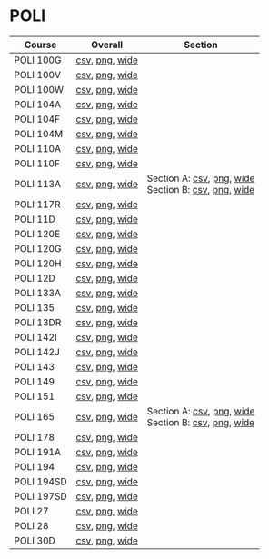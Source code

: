 # POLI

| Course | Overall | Section |
| ------ | ------- | ------- |
| POLI 100G | [csv](https://github.com/UCSD-Historical-Enrollment-Data/2022Fall/blob/main/overall/POLI%20100G.csv), [png](https://raw.githubusercontent.com/UCSD-Historical-Enrollment-Data/2022Fall/main/plot_overall/POLI%20100G.png), [wide](https://raw.githubusercontent.com/UCSD-Historical-Enrollment-Data/2022Fall/main/plot_overall_wide/POLI%20100G.png) |  |
| POLI 100V | [csv](https://github.com/UCSD-Historical-Enrollment-Data/2022Fall/blob/main/overall/POLI%20100V.csv), [png](https://raw.githubusercontent.com/UCSD-Historical-Enrollment-Data/2022Fall/main/plot_overall/POLI%20100V.png), [wide](https://raw.githubusercontent.com/UCSD-Historical-Enrollment-Data/2022Fall/main/plot_overall_wide/POLI%20100V.png) |  |
| POLI 100W | [csv](https://github.com/UCSD-Historical-Enrollment-Data/2022Fall/blob/main/overall/POLI%20100W.csv), [png](https://raw.githubusercontent.com/UCSD-Historical-Enrollment-Data/2022Fall/main/plot_overall/POLI%20100W.png), [wide](https://raw.githubusercontent.com/UCSD-Historical-Enrollment-Data/2022Fall/main/plot_overall_wide/POLI%20100W.png) |  |
| POLI 104A | [csv](https://github.com/UCSD-Historical-Enrollment-Data/2022Fall/blob/main/overall/POLI%20104A.csv), [png](https://raw.githubusercontent.com/UCSD-Historical-Enrollment-Data/2022Fall/main/plot_overall/POLI%20104A.png), [wide](https://raw.githubusercontent.com/UCSD-Historical-Enrollment-Data/2022Fall/main/plot_overall_wide/POLI%20104A.png) |  |
| POLI 104F | [csv](https://github.com/UCSD-Historical-Enrollment-Data/2022Fall/blob/main/overall/POLI%20104F.csv), [png](https://raw.githubusercontent.com/UCSD-Historical-Enrollment-Data/2022Fall/main/plot_overall/POLI%20104F.png), [wide](https://raw.githubusercontent.com/UCSD-Historical-Enrollment-Data/2022Fall/main/plot_overall_wide/POLI%20104F.png) |  |
| POLI 104M | [csv](https://github.com/UCSD-Historical-Enrollment-Data/2022Fall/blob/main/overall/POLI%20104M.csv), [png](https://raw.githubusercontent.com/UCSD-Historical-Enrollment-Data/2022Fall/main/plot_overall/POLI%20104M.png), [wide](https://raw.githubusercontent.com/UCSD-Historical-Enrollment-Data/2022Fall/main/plot_overall_wide/POLI%20104M.png) |  |
| POLI 110A | [csv](https://github.com/UCSD-Historical-Enrollment-Data/2022Fall/blob/main/overall/POLI%20110A.csv), [png](https://raw.githubusercontent.com/UCSD-Historical-Enrollment-Data/2022Fall/main/plot_overall/POLI%20110A.png), [wide](https://raw.githubusercontent.com/UCSD-Historical-Enrollment-Data/2022Fall/main/plot_overall_wide/POLI%20110A.png) |  |
| POLI 110F | [csv](https://github.com/UCSD-Historical-Enrollment-Data/2022Fall/blob/main/overall/POLI%20110F.csv), [png](https://raw.githubusercontent.com/UCSD-Historical-Enrollment-Data/2022Fall/main/plot_overall/POLI%20110F.png), [wide](https://raw.githubusercontent.com/UCSD-Historical-Enrollment-Data/2022Fall/main/plot_overall_wide/POLI%20110F.png) |  |
| POLI 113A | [csv](https://github.com/UCSD-Historical-Enrollment-Data/2022Fall/blob/main/overall/POLI%20113A.csv), [png](https://raw.githubusercontent.com/UCSD-Historical-Enrollment-Data/2022Fall/main/plot_overall/POLI%20113A.png), [wide](https://raw.githubusercontent.com/UCSD-Historical-Enrollment-Data/2022Fall/main/plot_overall_wide/POLI%20113A.png) | Section A: [csv](https://github.com/UCSD-Historical-Enrollment-Data/2022Fall/blob/main/section/POLI%20113A_A.csv), [png](https://raw.githubusercontent.com/UCSD-Historical-Enrollment-Data/2022Fall/main/plot_section/POLI%20113A_A.png), [wide](https://raw.githubusercontent.com/UCSD-Historical-Enrollment-Data/2022Fall/main/plot_section_wide/POLI%20113A_A.png)<br>Section B: [csv](https://github.com/UCSD-Historical-Enrollment-Data/2022Fall/blob/main/section/POLI%20113A_B.csv), [png](https://raw.githubusercontent.com/UCSD-Historical-Enrollment-Data/2022Fall/main/plot_section/POLI%20113A_B.png), [wide](https://raw.githubusercontent.com/UCSD-Historical-Enrollment-Data/2022Fall/main/plot_section_wide/POLI%20113A_B.png) |
| POLI 117R | [csv](https://github.com/UCSD-Historical-Enrollment-Data/2022Fall/blob/main/overall/POLI%20117R.csv), [png](https://raw.githubusercontent.com/UCSD-Historical-Enrollment-Data/2022Fall/main/plot_overall/POLI%20117R.png), [wide](https://raw.githubusercontent.com/UCSD-Historical-Enrollment-Data/2022Fall/main/plot_overall_wide/POLI%20117R.png) |  |
| POLI 11D | [csv](https://github.com/UCSD-Historical-Enrollment-Data/2022Fall/blob/main/overall/POLI%2011D.csv), [png](https://raw.githubusercontent.com/UCSD-Historical-Enrollment-Data/2022Fall/main/plot_overall/POLI%2011D.png), [wide](https://raw.githubusercontent.com/UCSD-Historical-Enrollment-Data/2022Fall/main/plot_overall_wide/POLI%2011D.png) |  |
| POLI 120E | [csv](https://github.com/UCSD-Historical-Enrollment-Data/2022Fall/blob/main/overall/POLI%20120E.csv), [png](https://raw.githubusercontent.com/UCSD-Historical-Enrollment-Data/2022Fall/main/plot_overall/POLI%20120E.png), [wide](https://raw.githubusercontent.com/UCSD-Historical-Enrollment-Data/2022Fall/main/plot_overall_wide/POLI%20120E.png) |  |
| POLI 120G | [csv](https://github.com/UCSD-Historical-Enrollment-Data/2022Fall/blob/main/overall/POLI%20120G.csv), [png](https://raw.githubusercontent.com/UCSD-Historical-Enrollment-Data/2022Fall/main/plot_overall/POLI%20120G.png), [wide](https://raw.githubusercontent.com/UCSD-Historical-Enrollment-Data/2022Fall/main/plot_overall_wide/POLI%20120G.png) |  |
| POLI 120H | [csv](https://github.com/UCSD-Historical-Enrollment-Data/2022Fall/blob/main/overall/POLI%20120H.csv), [png](https://raw.githubusercontent.com/UCSD-Historical-Enrollment-Data/2022Fall/main/plot_overall/POLI%20120H.png), [wide](https://raw.githubusercontent.com/UCSD-Historical-Enrollment-Data/2022Fall/main/plot_overall_wide/POLI%20120H.png) |  |
| POLI 12D | [csv](https://github.com/UCSD-Historical-Enrollment-Data/2022Fall/blob/main/overall/POLI%2012D.csv), [png](https://raw.githubusercontent.com/UCSD-Historical-Enrollment-Data/2022Fall/main/plot_overall/POLI%2012D.png), [wide](https://raw.githubusercontent.com/UCSD-Historical-Enrollment-Data/2022Fall/main/plot_overall_wide/POLI%2012D.png) |  |
| POLI 133A | [csv](https://github.com/UCSD-Historical-Enrollment-Data/2022Fall/blob/main/overall/POLI%20133A.csv), [png](https://raw.githubusercontent.com/UCSD-Historical-Enrollment-Data/2022Fall/main/plot_overall/POLI%20133A.png), [wide](https://raw.githubusercontent.com/UCSD-Historical-Enrollment-Data/2022Fall/main/plot_overall_wide/POLI%20133A.png) |  |
| POLI 135 | [csv](https://github.com/UCSD-Historical-Enrollment-Data/2022Fall/blob/main/overall/POLI%20135.csv), [png](https://raw.githubusercontent.com/UCSD-Historical-Enrollment-Data/2022Fall/main/plot_overall/POLI%20135.png), [wide](https://raw.githubusercontent.com/UCSD-Historical-Enrollment-Data/2022Fall/main/plot_overall_wide/POLI%20135.png) |  |
| POLI 13DR | [csv](https://github.com/UCSD-Historical-Enrollment-Data/2022Fall/blob/main/overall/POLI%2013DR.csv), [png](https://raw.githubusercontent.com/UCSD-Historical-Enrollment-Data/2022Fall/main/plot_overall/POLI%2013DR.png), [wide](https://raw.githubusercontent.com/UCSD-Historical-Enrollment-Data/2022Fall/main/plot_overall_wide/POLI%2013DR.png) |  |
| POLI 142I | [csv](https://github.com/UCSD-Historical-Enrollment-Data/2022Fall/blob/main/overall/POLI%20142I.csv), [png](https://raw.githubusercontent.com/UCSD-Historical-Enrollment-Data/2022Fall/main/plot_overall/POLI%20142I.png), [wide](https://raw.githubusercontent.com/UCSD-Historical-Enrollment-Data/2022Fall/main/plot_overall_wide/POLI%20142I.png) |  |
| POLI 142J | [csv](https://github.com/UCSD-Historical-Enrollment-Data/2022Fall/blob/main/overall/POLI%20142J.csv), [png](https://raw.githubusercontent.com/UCSD-Historical-Enrollment-Data/2022Fall/main/plot_overall/POLI%20142J.png), [wide](https://raw.githubusercontent.com/UCSD-Historical-Enrollment-Data/2022Fall/main/plot_overall_wide/POLI%20142J.png) |  |
| POLI 143 | [csv](https://github.com/UCSD-Historical-Enrollment-Data/2022Fall/blob/main/overall/POLI%20143.csv), [png](https://raw.githubusercontent.com/UCSD-Historical-Enrollment-Data/2022Fall/main/plot_overall/POLI%20143.png), [wide](https://raw.githubusercontent.com/UCSD-Historical-Enrollment-Data/2022Fall/main/plot_overall_wide/POLI%20143.png) |  |
| POLI 149 | [csv](https://github.com/UCSD-Historical-Enrollment-Data/2022Fall/blob/main/overall/POLI%20149.csv), [png](https://raw.githubusercontent.com/UCSD-Historical-Enrollment-Data/2022Fall/main/plot_overall/POLI%20149.png), [wide](https://raw.githubusercontent.com/UCSD-Historical-Enrollment-Data/2022Fall/main/plot_overall_wide/POLI%20149.png) |  |
| POLI 151 | [csv](https://github.com/UCSD-Historical-Enrollment-Data/2022Fall/blob/main/overall/POLI%20151.csv), [png](https://raw.githubusercontent.com/UCSD-Historical-Enrollment-Data/2022Fall/main/plot_overall/POLI%20151.png), [wide](https://raw.githubusercontent.com/UCSD-Historical-Enrollment-Data/2022Fall/main/plot_overall_wide/POLI%20151.png) |  |
| POLI 165 | [csv](https://github.com/UCSD-Historical-Enrollment-Data/2022Fall/blob/main/overall/POLI%20165.csv), [png](https://raw.githubusercontent.com/UCSD-Historical-Enrollment-Data/2022Fall/main/plot_overall/POLI%20165.png), [wide](https://raw.githubusercontent.com/UCSD-Historical-Enrollment-Data/2022Fall/main/plot_overall_wide/POLI%20165.png) | Section A: [csv](https://github.com/UCSD-Historical-Enrollment-Data/2022Fall/blob/main/section/POLI%20165_A.csv), [png](https://raw.githubusercontent.com/UCSD-Historical-Enrollment-Data/2022Fall/main/plot_section/POLI%20165_A.png), [wide](https://raw.githubusercontent.com/UCSD-Historical-Enrollment-Data/2022Fall/main/plot_section_wide/POLI%20165_A.png)<br>Section B: [csv](https://github.com/UCSD-Historical-Enrollment-Data/2022Fall/blob/main/section/POLI%20165_B.csv), [png](https://raw.githubusercontent.com/UCSD-Historical-Enrollment-Data/2022Fall/main/plot_section/POLI%20165_B.png), [wide](https://raw.githubusercontent.com/UCSD-Historical-Enrollment-Data/2022Fall/main/plot_section_wide/POLI%20165_B.png) |
| POLI 178 | [csv](https://github.com/UCSD-Historical-Enrollment-Data/2022Fall/blob/main/overall/POLI%20178.csv), [png](https://raw.githubusercontent.com/UCSD-Historical-Enrollment-Data/2022Fall/main/plot_overall/POLI%20178.png), [wide](https://raw.githubusercontent.com/UCSD-Historical-Enrollment-Data/2022Fall/main/plot_overall_wide/POLI%20178.png) |  |
| POLI 191A | [csv](https://github.com/UCSD-Historical-Enrollment-Data/2022Fall/blob/main/overall/POLI%20191A.csv), [png](https://raw.githubusercontent.com/UCSD-Historical-Enrollment-Data/2022Fall/main/plot_overall/POLI%20191A.png), [wide](https://raw.githubusercontent.com/UCSD-Historical-Enrollment-Data/2022Fall/main/plot_overall_wide/POLI%20191A.png) |  |
| POLI 194 | [csv](https://github.com/UCSD-Historical-Enrollment-Data/2022Fall/blob/main/overall/POLI%20194.csv), [png](https://raw.githubusercontent.com/UCSD-Historical-Enrollment-Data/2022Fall/main/plot_overall/POLI%20194.png), [wide](https://raw.githubusercontent.com/UCSD-Historical-Enrollment-Data/2022Fall/main/plot_overall_wide/POLI%20194.png) |  |
| POLI 194SD | [csv](https://github.com/UCSD-Historical-Enrollment-Data/2022Fall/blob/main/overall/POLI%20194SD.csv), [png](https://raw.githubusercontent.com/UCSD-Historical-Enrollment-Data/2022Fall/main/plot_overall/POLI%20194SD.png), [wide](https://raw.githubusercontent.com/UCSD-Historical-Enrollment-Data/2022Fall/main/plot_overall_wide/POLI%20194SD.png) |  |
| POLI 197SD | [csv](https://github.com/UCSD-Historical-Enrollment-Data/2022Fall/blob/main/overall/POLI%20197SD.csv), [png](https://raw.githubusercontent.com/UCSD-Historical-Enrollment-Data/2022Fall/main/plot_overall/POLI%20197SD.png), [wide](https://raw.githubusercontent.com/UCSD-Historical-Enrollment-Data/2022Fall/main/plot_overall_wide/POLI%20197SD.png) |  |
| POLI 27 | [csv](https://github.com/UCSD-Historical-Enrollment-Data/2022Fall/blob/main/overall/POLI%2027.csv), [png](https://raw.githubusercontent.com/UCSD-Historical-Enrollment-Data/2022Fall/main/plot_overall/POLI%2027.png), [wide](https://raw.githubusercontent.com/UCSD-Historical-Enrollment-Data/2022Fall/main/plot_overall_wide/POLI%2027.png) |  |
| POLI 28 | [csv](https://github.com/UCSD-Historical-Enrollment-Data/2022Fall/blob/main/overall/POLI%2028.csv), [png](https://raw.githubusercontent.com/UCSD-Historical-Enrollment-Data/2022Fall/main/plot_overall/POLI%2028.png), [wide](https://raw.githubusercontent.com/UCSD-Historical-Enrollment-Data/2022Fall/main/plot_overall_wide/POLI%2028.png) |  |
| POLI 30D | [csv](https://github.com/UCSD-Historical-Enrollment-Data/2022Fall/blob/main/overall/POLI%2030D.csv), [png](https://raw.githubusercontent.com/UCSD-Historical-Enrollment-Data/2022Fall/main/plot_overall/POLI%2030D.png), [wide](https://raw.githubusercontent.com/UCSD-Historical-Enrollment-Data/2022Fall/main/plot_overall_wide/POLI%2030D.png) |  |
